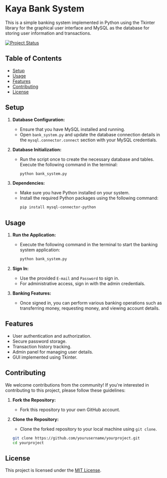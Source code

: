 # Kaya Bank System

This is a simple banking system implemented in Python using the Tkinter library for the graphical user interface and MySQL as the database for storing user information and transactions.

[![Project Status](https://img.shields.io/badge/status-unfinished-yellow)](https://github.com/yourusername/yourproject)

## Table of Contents
- [Setup](#setup)
- [Usage](#usage)
- [Features](#features)
- [Contributing](#contributing)
- [License](#license)

## Setup

1. **Database Configuration:**
   - Ensure that you have MySQL installed and running.
   - Open `bank_system.py` and update the database connection details in the `mysql.connector.connect` section with your MySQL credentials.

2. **Database Initialization:**
   - Run the script once to create the necessary database and tables. Execute the following command in the terminal:
     ```bash
     python bank_system.py
     ```

3. **Dependencies:**
   - Make sure you have Python installed on your system.
   - Install the required Python packages using the following command:
     ```bash
     pip install mysql-connector-python
     ```

## Usage

1. **Run the Application:**
   - Execute the following command in the terminal to start the banking system application:
     ```bash
     python bank_system.py
     ```

2. **Sign In:**
   - Use the provided `E-mail` and `Password` to sign in.
   - For administrative access, sign in with the admin credentials.

3. **Banking Features:**
   - Once signed in, you can perform various banking operations such as transferring money, requesting money, and viewing account details.

## Features

- User authentication and authorization.
- Secure password storage.
- Transaction history tracking.
- Admin panel for managing user details.
- GUI implemented using Tkinter.

## Contributing

We welcome contributions from the community! If you're interested in contributing to this project, please follow these guidelines:

1. **Fork the Repository:**
   - Fork this repository to your own GitHub account.

2. **Clone the Repository:**
   - Clone the forked repository to your local machine using `git clone`.

   ```bash
   git clone https://github.com/yourusername/yourproject.git
   cd yourproject


## License

This project is licensed under the [MIT License](LICENSE).

